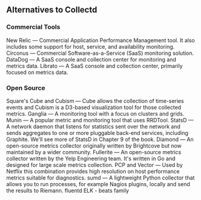 ## Alternatives to Collectd

### Commercial Tools
New Relic — Commercial Application Performance Management tool. It also includes some support for host, service, and availability monitoring.
Circonus — Commercial Software-as-a-Service (SaaS) monitoring solution.
DataDog — A SaaS console and collection center for monitoring and metrics data.
Librato — A SaaS console and collection center, primarily focused on metrics data.

### Open Source
Square's Cube and Cubism — Cube allows the collection of time-series events and Cubism is a D3-based visualization tool for those collected metrics.
Ganglia — A monitoring tool with a focus on clusters and grids.
Munin — A popular metric and monitoring tool that uses RRDTool.
StatsD — A network daemon that listens for statistics sent over the network and sends aggregates to one or more pluggable back-end services, including Graphite. We'll see more of StatsD in Chapter 9 of the book.
Diamond — An open-source metrics collector originally written by Brightcove but now maintained by a wider community.
Fullerite — An open-source metrics collector written by the Yelp Engineering team. It's written in Go and designed for large scale metrics collection.
PCP and Vector — Used by Netflix this combination provides high resolution on host performance metrics suitable for diagnostics.
sumd — A lightweight Python collector that allows you to run processes, for example Nagios plugins, locally and send the results to Riemann.
fluentd
ELK - beats family
